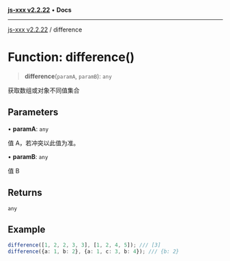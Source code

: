 [**js-xxx v2.2.22**](../README.md) • **Docs**

***

[js-xxx v2.2.22](../README.md) / difference

# Function: difference()

> **difference**(`paramA`, `paramB`): `any`

获取数组或对象不同值集合

## Parameters

• **paramA**: `any`

值 A，若冲突以此值为准。

• **paramB**: `any`

值 B

## Returns

`any`

## Example

```ts
difference([1, 2, 2, 3, 3], [1, 2, 4, 5]); /// [3]
difference({a: 1, b: 2}, {a: 1, c: 3, b: 4}); /// {b: 2}
```
